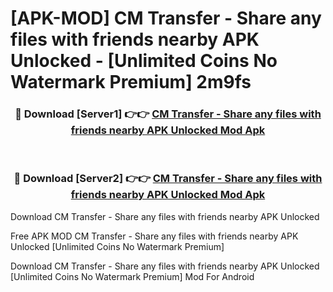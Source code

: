 # [APK-MOD] CM Transfer - Share any files with friends nearby APK Unlocked - [Unlimited Coins No Watermark Premium] 2m9fs



<div align="center">
<h3>🔴 Download [Server1] 👉👉 <a href="https://momento.my/?title=CM_Transfer_-_Share_any_files_with_friends_nearby_APK_Unlocked">CM Transfer - Share any files with friends nearby APK Unlocked Mod Apk</a></h3><br>

<h3>🔴 Download [Server2] 👉👉 <a href="https://momento.my/?title=CM_Transfer_-_Share_any_files_with_friends_nearby_APK_Unlocked">CM Transfer - Share any files with friends nearby APK Unlocked Mod Apk</a></h3>
</div>



Download CM Transfer - Share any files with friends nearby APK Unlocked 

Free APK MOD CM Transfer - Share any files with friends nearby APK Unlocked [Unlimited Coins No Watermark Premium]

Download CM Transfer - Share any files with friends nearby APK Unlocked [Unlimited Coins No Watermark Premium] Mod For Android
